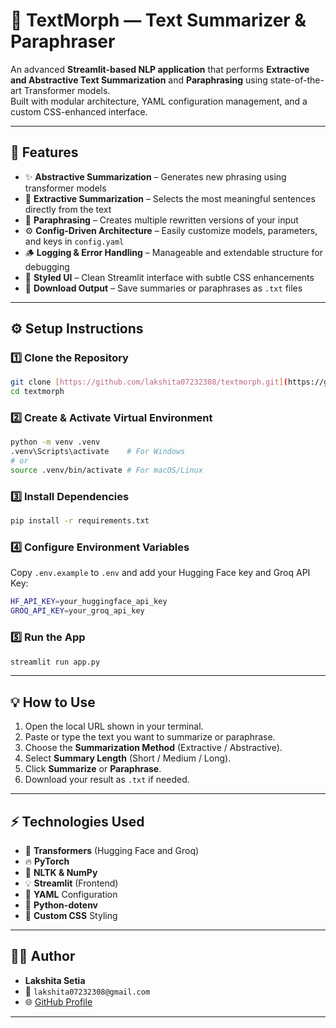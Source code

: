 # 📝 TextMorph — Text Summarizer & Paraphraser  

An advanced **Streamlit-based NLP application** that performs **Extractive and Abstractive Text Summarization** and **Paraphrasing** using state-of-the-art Transformer models.  
Built with modular architecture, YAML configuration management, and a custom CSS-enhanced interface.  

---

## 🚀 Features
- ✨ **Abstractive Summarization** – Generates new phrasing using transformer models  
- 🧩 **Extractive Summarization** – Selects the most meaningful sentences directly from the text  
- 🔄 **Paraphrasing** – Creates multiple rewritten versions of your input  
- ⚙️ **Config-Driven Architecture** – Easily customize models, parameters, and keys in `config.yaml`  
- 🪵 **Logging & Error Handling** – Manageable and extendable structure for debugging  
- 🎨 **Styled UI** – Clean Streamlit interface with subtle CSS enhancements  
- 💾 **Download Output** – Save summaries or paraphrases as `.txt` files  

---

## ⚙️ Setup Instructions

### 1️⃣ Clone the Repository
```bash
git clone [https://github.com/lakshita07232308/textmorph.git](https://github.com/lakshita07232308/textmorph.git)
cd textmorph
```
### 2️⃣ Create & Activate Virtual Environment
```bash
python -m venv .venv
.venv\Scripts\activate    # For Windows
# or
source .venv/bin/activate # For macOS/Linux
```
### 3️⃣ Install Dependencies
```bash
pip install -r requirements.txt
```
### 4️⃣ Configure Environment Variables
Copy `.env.example` to `.env` and add your Hugging Face key and Groq API Key:
```bash
HF_API_KEY=your_huggingface_api_key
GROQ_API_KEY=your_groq_api_key
```
### 5️⃣ Run the App
```bash
streamlit run app.py
```
--- 

## 💡 How to Use

1.  Open the local URL shown in your terminal.
2.  Paste or type the text you want to summarize or paraphrase.
3.  Choose the **Summarization Method** (Extractive / Abstractive).
4.  Select **Summary Length** (Short / Medium / Long).
5.  Click **Summarize** or **Paraphrase**.
6.  Download your result as `.txt` if needed.

---

## ⚡ Technologies Used

-   🧠 **Transformers** (Hugging Face and Groq)
-   🔥 **PyTorch**
-   🧮 **NLTK & NumPy**
-   💡 **Streamlit** (Frontend)
-   📜 **YAML** Configuration
-   🧰 **Python-dotenv**
-   🎨 **Custom CSS** Styling

---

## 👩‍💻 Author

-   **Lakshita Setia**
-   📧 `lakshita07232308@gmail.com`
-   🌐 [GitHub Profile](https://github.com/lakshita07232308)

---

